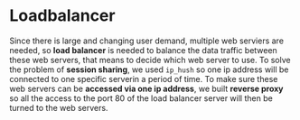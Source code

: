 # Loadbalancer
Since there is large and changing user demand, multiple web serviers are needed, so **load balancer** is needed to balance the data traffic between these web servers, that means to decide which web server to use. To solve the problem of **session sharing**, we used `ip_hush` so one ip address will be connected to one specific serverin a period of time. To make sure these web servers can be **accessed via one ip address**, we built **reverse proxy** so all the access to the port 80 of the load balancer server will then be turned to the web servers. 
